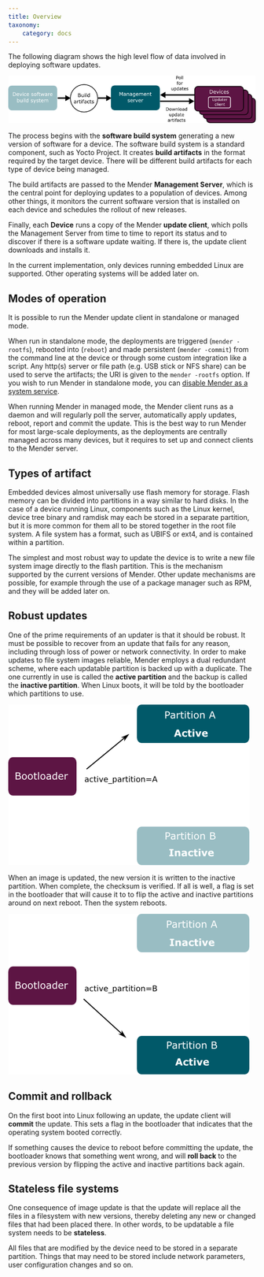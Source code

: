 ```yaml
---
title: Overview
taxonomy:
    category: docs
---
```


The following diagram shows the high level flow of data involved in deploying software updates.

![Top level components](updater-components.png)

The process begins with the **software build system** generating a new version of software for a device.
The software build system is a standard component, such as Yocto Project.
It creates **build artifacts** in the format required by the target device.
There will be different build artifacts for each type of device being managed.

The build artifacts are passed to the Mender **Management Server**, which is the central point for deploying updates to a population of devices.
Among other things, it monitors the current software version that is installed on each device and schedules the rollout of new releases.

Finally, each **Device** runs a copy of the Mender **update client**, which polls the Management Server from time to time to report its status and to discover if there is a software update waiting.
If there is, the update client downloads and installs it.

In the current implementation, only devices running embedded Linux are supported.
Other operating systems will be added later on.


## Modes of operation

It is possible to run the Mender update client in standalone or managed mode.

When run in standalone mode, the deployments are triggered (`mender -rootfs`), rebooted into (`reboot`) and made persistent (`mender -commit`) from the command line at the device or through some custom integration like a script. Any http(s) server or file path (e.g. USB stick or NFS share) can be used to serve the artifacts; the URI is given to the `mender -rootfs` option. If you wish to run Mender in standalone mode, you can [disable Mender as a system service](../../Artifacts/Build-customizations#disabling-mender-as-a-system-service).

When running Mender in managed mode, the Mender client runs as a daemon and will regularly poll the server, automatically apply updates, reboot, report and commit the update. This is the best way to run Mender for most large-scale deployments, as the deployments are centrally managed across many devices, but it requires to set up and connect clients to the Mender server.

## Types of artifact

Embedded devices almost universally use flash memory for storage.
Flash memory can be divided into partitions in a way similar to hard disks.
In the case of a device running Linux, components such as the Linux kernel, device tree binary and ramdisk may each be stored in a separate partition, but it is more common for them all to be stored together in the root file system.
A file system has a format, such as UBIFS or ext4, and is contained within a partition. 

The simplest and most robust way to update the device is to write a new file system image directly to the flash partition.
This is the mechanism supported by the current versions of Mender.
Other update mechanisms are possible, for example through the use of a package manager such as RPM, and they will be added later on.

## Robust updates

One of the prime requirements of an updater is that it should be robust.
It must be possible to recover from an update that fails for any reason, including through loss of power or network connectivity.
In order to make updates to file system images reliable, Mender employs a dual redundant scheme, where each updatable partition is backed up with a duplicate.
The one currently in use is called the **active partition** and the backup is called the **inactive partition**.
When Linux boots, it will be told by the bootloader which partitions to use.

![Partition A active](update-active-a.png)

When an image is updated, the new version it is written to the inactive partition.
When complete, the checksum is verified. If all is well, a flag is set in the bootloader that will cause it to to flip the active and inactive partitions around on next reboot.
Then the system reboots.

![Partition B active](update-active-b.png)

## Commit and rollback

On the first boot into Linux following an update, the update client will **commit** the update. This sets a flag in the bootloader that indicates that the operating system booted correctly.

If something causes the device to reboot before committing the update, the bootloader knows that something went wrong, and will **roll back** to the previous version by flipping the active and inactive partitions back again.

## Stateless file systems

One consequence of image update is that the update will replace all the files in a filesystem with new versions, thereby deleting any new or changed files that had been placed there. In other words, to be updatable a file system needs to be **stateless**.

All files that are modified by the device need to be stored in a separate partition. Things that may need to be stored include network parameters, user configuration changes and so on.


